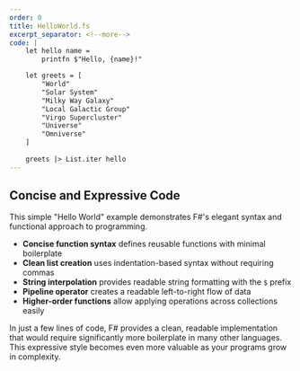 ```yaml
---
order: 0
title: HelloWorld.fs
excerpt_separator: <!--more-->
code: |
    let hello name =
        printfn $"Hello, {name}!"

    let greets = [
        "World"
        "Solar System"
        "Milky Way Galaxy"
        "Local Galactic Group"
        "Virgo Supercluster"
        "Universe"
        "Omniverse"
    ]
    
    greets |> List.iter hello
---
```

## Concise and Expressive Code

This simple "Hello World" example demonstrates F#'s elegant syntax and functional approach to programming.
<!--more-->
- **Concise function syntax** defines reusable functions with minimal boilerplate
- **Clean list creation** uses indentation-based syntax without requiring commas
- **String interpolation** provides readable string formatting with the `$` prefix
- **Pipeline operator** creates a readable left-to-right flow of data
- **Higher-order functions** allow applying operations across collections easily

In just a few lines of code, F# provides a clean, readable implementation that would require significantly more boilerplate in many other languages. This expressive style becomes even more valuable as your programs grow in complexity.